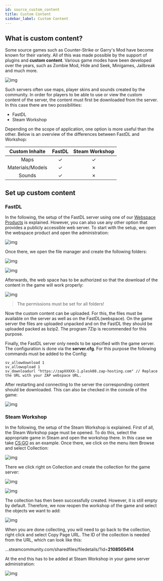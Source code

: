 ```yaml
---
id: source_custom_content
title: Custom Content
sidebar_label: Custom Content
---
```


## What is custom content?

Some source games such as Counter-Strike or Garry's Mod have become known for their variety. All of this was made possible by the support of plugins and **custom content**. Various game modes have been developed over the years, such as Zombie Mod, Hide and Seek, Minigames, Jailbreak and much more. 

![img](https://screensaver01.zap-hosting.com/index.php/s/D4cfNkDdyyqH55R/preview)



Such servers often use maps, player skins and sounds created by the community. In order for players to be able to use or view the custom content of the server, the content must first be downloaded from the server. In this case there are two possibilities:

- FastDL
- Steam Workshop

Depending on the scope of application, one option is more useful than the other. Below is an overview of the differences between FastDL and Workshop:

|  Custom Inhalte  | FastDL | Steam Workshop |
| :--------------: | :----: | :------------: |
|       Maps       |   ✓    |       ✓        |
| Materials/Models |   ✓    |       ✗        |
|      Sounds      |   ✓    |       ✗        |



## Set up custom content



### FastDL

In the following, the setup of the FastDL server using one of our [Webspace Products](https://zap-hosting.com/en/shop/product/webspace/) is explained. However, you can also use any other option that provides a publicly accessible web server. To start with the setup, we open the webspace product and open the administration:

![img](https://screensaver01.zap-hosting.com/index.php/s/xFeEwAS3ZJ3MzzX/preview)



Once there, we open the file manager and create the following folders:

![img](https://screensaver01.zap-hosting.com/index.php/s/ywx4gn9fSJoSQc2/preview)

![img](https://screensaver01.zap-hosting.com/index.php/s/jHk4grkTyaBSxrC/preview)



Afterwards, the web space has to be authorized so that the download of the content in the game will work properly:

![img](https://screensaver01.zap-hosting.com/index.php/s/jd3Q7L8xLZr45P4/preview)

> The permissions must be set for all folders!

Now the custom content can be uploaded. For this, the files must be available on the server as well as on the FastDL(webspace). On the game server the files are uploaded unpacked and on the FastDL they should be uploaded packed as bzip2. The program 7Zip is recommended for this purpose.

Finally, the FastDL server only needs to be specified with the game server. The configuration is done via the **server.cfg**. For this purpose the following commands must be added to the Config:

```
sv_allowdownload 1
sv_allowupload 1
sv_downloadurl "https://zapXXXXX-1.plesk08.zap-hosting.com" // Replace the URL with your ZAP webspace URL.
```

After restarting and connecting to the server the corresponding content should be downloaded. This can also be checked in the console of the game:

![img](https://screensaver01.zap-hosting.com/index.php/s/m7rkTna8jbXdc2R/preview)



### Steam Workshop

In the following, the setup of the Steam Workshop is explained. First of all, the Steam Workshop page must be opened. To do this, select the appropriate game in Steam and open the workshop there. In this case we take [CS:GO](https://steamcommunity.com/workshop/browse/?appid=730&browsesort=trend&section=collections) as an example. Once there, we click on the menu item Browse and select Collection:

![img](https://screensaver01.zap-hosting.com/index.php/s/Tp7pJpFLnqZ2iYT/preview)

There we click right on Collection and create the collection for the game server:

![img](https://screensaver01.zap-hosting.com/index.php/s/yiE7yXzpNwLyHLP/preview)

![img](https://screensaver01.zap-hosting.com/index.php/s/gKEeQJTJspeiyTQ/preview)

The collection has then been successfully created. However, it is still empty by default. Therefore, we now reopen the workshop of the game and select the objects we want to add:

![img](https://screensaver01.zap-hosting.com/index.php/s/4y7D2wtHQgH9tRb/preview)

When you are done collecting, you will need to go back to the collection, right click and select Copy Page URL. The ID of the collection is needed from the URL, which can look like this:

...steamcommunity.com/sharedfiles/filedetails/?id=**2108505414**

At the end this has to be added at Steam Workshop in your game server administration:

![img](https://screensaver01.zap-hosting.com/index.php/s/JF7rYQBfRGqwqTa/preview)
